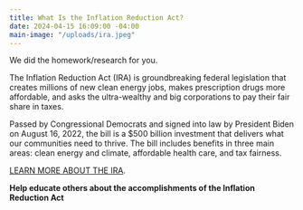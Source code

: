 ```yaml
---
title: What Is the Inflation Reduction Act?
date: 2024-04-15 16:09:00 -04:00
main-image: "/uploads/ira.jpeg"
---
```


We did the homework/research for you. 
 
The Inflation Reduction Act (IRA) is groundbreaking federal legislation that creates millions of new clean energy jobs, makes prescription drugs more affordable, and asks the ultra-wealthy and big corporations to pay their fair share in taxes.

Passed by Congressional Democrats and signed into law by President Biden on August 16, 2022, the bill is a $500 billion investment that delivers what our communities need to thrive. The bill includes benefits in three main areas: clean energy and climate, affordable health care, and tax fairness. 
  
<a class="nav-link" href="https://indivisible.org/resource/what-inflation-reduction-act-ira">LEARN MORE ABOUT THE IRA</a>.
 
**Help educate others about the accomplishments of the Inflation Reduction Act**

